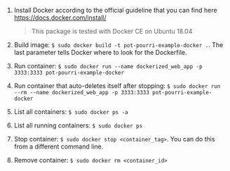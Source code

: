 1.  Install Docker according to the official guideline that you can find here https://docs.docker.com/install/

    > This package is tested with Docker CE on Ubuntu 18.04

1.  Build image: `$ sudo docker build -t pot-pourri-example-docker .`. The last parameter tells Docker where to look for the Dockerfile.

1.  Run container: `$ sudo docker run --name dockerized_web_app -p 3333:3333 pot-pourri-example-docker`

1.  Run container that auto-deletes itself after stopping: `$ sudo docker run --rm --name dockerized_web_app -p 3333:3333 pot-pourri-example-docker`

1.  List all containers: `$ sudo docker ps -a`

1.  List all running containers: `$ sudo docker ps`

1.  Stop container: `$ sudo docker stop <container_tag>`. You can do this from a different command line.

1.  Remove container: `$ sudo docker rm <container_id>`
